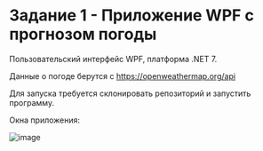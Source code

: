 # Задание 1 - Приложение WPF с прогнозом погоды

Пользовательский интерфейс WPF, платформа .NET 7.

Данные о погоде берутся с https://openweathermap.org/api

Для запуска требуется склонировать репозиторий и запустить программу.

Окна приложения:

![image](https://github.com/ZaripovArtem/WeatherForecast/assets/78857901/4b301112-5e03-4d05-aff5-a28d10bb831b)
